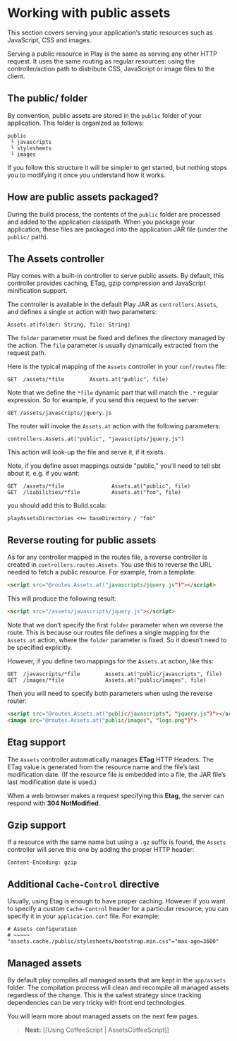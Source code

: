 <!--- Copyright (C) 2009-2013 Typesafe Inc. <http://www.typesafe.com> -->
# Working with public assets

This section covers serving your application’s static resources such as JavaScript, CSS and images.

Serving a public resource in Play is the same as serving any other HTTP request. It uses the same routing as regular resources: using the controller/action path to distribute CSS, JavaScript or image files to the client.

## The public/ folder

By convention, public assets are stored in the `public` folder of your application. This folder is organized as follows:

```
public
 └ javascripts
 └ stylesheets
 └ images
```

If you follow this structure it will be simpler to get started, but nothing stops you to modifying it once you understand how it works.

## How are public assets packaged?

During the build process, the contents of the `public` folder are processed and added to the application classpath. When you package your application, these files are packaged into the application JAR file (under the `public/` path).

## The Assets controller

Play comes with a built-in controller to serve public assets. By default, this controller provides caching, ETag, gzip compression and JavaScript minification support.

The controller is available in the default Play JAR as `controllers.Assets`, and defines a single `at` action with two parameters:

```
Assets.at(folder: String, file: String)
```

The `folder` parameter must be fixed and defines the directory managed by the action. The `file` parameter is usually dynamically extracted from the request path.

Here is the typical mapping of the `Assets` controller in your `conf/routes` file:

```
GET  /assets/*file        Assets.at("public", file)
```

Note that we define the `*file` dynamic part that will match the `.*` regular expression. So for example, if you send this request to the server:

```
GET /assets/javascripts/jquery.js
```

The router will invoke the `Assets.at` action with the following parameters:

```
controllers.Assets.at("public", "javascripts/jquery.js")
```

This action will look-up the file and serve it, if it exists.

Note, if you define asset mappings outside "public," you'll need to tell
sbt about it, e.g. if you want:

```
GET  /assets/*file               Assets.at("public", file)
GET  /liabilities/*file          Assets.at("foo", file)
```

you should add this to Build.scala:

```
playAssetsDirectories <+= baseDirectory / "foo"
```

## Reverse routing for public assets

As for any controller mapped in the routes file, a reverse controller is created in `controllers.routes.Assets`. You use this to reverse the URL needed to fetch a public resource. For example, from a template:

```html
<script src="@routes.Assets.at("javascripts/jquery.js")"></script>
```

This will produce the following result:

```html
<script src="/assets/javascripts/jquery.js"></script>
```

Note that we don’t specify the first `folder` parameter when we reverse the route. This is because our routes file defines a single mapping for the `Assets.at` action, where the `folder` parameter is fixed. So it doesn’t need to be specified explicitly.

However, if you define two mappings for the `Assets.at` action, like this:

```
GET  /javascripts/*file        Assets.at("public/javascripts", file)
GET  /images/*file             Assets.at("public/images", file)
```

Then you will need to specify both parameters when using the reverse router:

```html
<script src="@routes.Assets.at("public/javascripts", "jquery.js")"></script>
<image src="@routes.Assets.at("public/images", "logo.png")">
```

## Etag support

The `Assets` controller automatically manages **ETag** HTTP Headers. The ETag value is generated from the resource name and the file’s last modification date. (If the resource file is embedded into a file, the JAR file’s last modification date is used.)

When a web browser makes a request specifying this **Etag**, the server can respond with **304 NotModified**.

## Gzip support

If a resource with the same name but using a `.gz` suffix is found, the `Assets` controller will serve this one by adding the proper HTTP header:

```
Content-Encoding: gzip
```

## Additional `Cache-Control` directive

Usually, using Etag is enough to have proper caching. However if you want to specify a custom `Cache-Control` header for a particular resource, you can specify it in your `application.conf` file. For example:

```
# Assets configuration
# ~~~~~
"assets.cache./public/stylesheets/bootstrap.min.css"="max-age=3600"
```

## Managed assets

By default play compiles all managed assets that are kept in the ```app/assets``` folder. The compilation process will clean and recompile all managed assets regardless of the change. This is the safest strategy since tracking dependencies can be very tricky with front end technologies. 

You will learn more about managed assets on the next few pages.


> **Next:** [[Using CoffeeScript | AssetsCoffeeScript]]